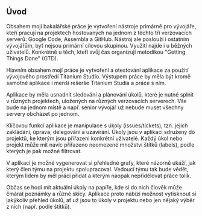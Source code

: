 ## Úvod ##
Obsahem mojí bakalářské práce je vytvoření nástroje primárně pro vývojáře, kteří pracují na projektech hostovaných na jednom z těchto tří verzovacích serverů: Google Code, Assembla a GitHub. Nástroj ale poslouží i ostatním vývojářům, byť nejsou primární cílovou skupinou. Využití najde i u běžných uživatelů. Konkrétně u těch, kteří svůj čas organizují metodikou "Getting Things Done" (GTD).

Hlavním obsahem mojí práce je vytvoření a otestování aplikace za použití vývojového prostředí Titanium Studio. Výstupem práce by měla být kromě samotné aplikace i menší rešerše Titanium Studia a práce s ním.

Aplikace by měla usnadnit sledování a plánování úkolů, které je nutné splnit v různých projektech, uložených na různých verzovacích serverech. Vše bude na jednom místě a např. senior vývojář už nebude muset všechny servery obcházet po jednom.

Klíčovou funkcí aplikace je manipulace s úkoly (issues/tickets), tzn. jejich zakládání, úprava, delegování a uzavírání. Úkoly jsou v aplikaci sdruženy do projektů, ke kterým jsou přiřazeni konkrétní uživatelé. Každý úkol nebo projekt může mít navíc přiřazeno neomezené množství štítků (labels), podle kterých je pak možné filtrovat.

V aplikaci je možné vygenerovat si přehledné grafy, které názorně ukáží, jak který člen týmu na projektu spolupracoval. Vedoucí týmu tak bude vědět, kterým lidem by měl práci přidat a kterým naopak nepřidělovat práce tolik.

Občas se hodí mít aktuální úkoly na papíře, kde si do nich člověk může čmárat poznámky a různé skicy. Aplikace proto nabízí možnost vytisknout si jakýkoliv přehled úkolů, ať už jsou to úkoly v projektu nebo jen nějaký výběr z nich (např. podle štítků).